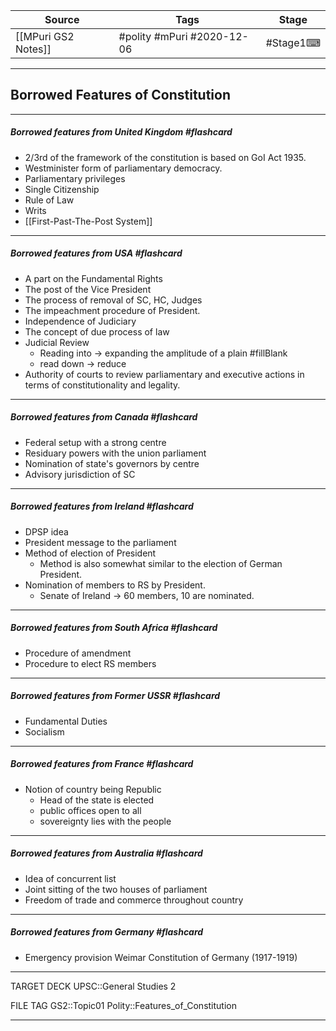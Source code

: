 | Source                                     | Tags                       | Stage     |
| ------------------------------------------ | -------------------------- | --------- |
| [[MPuri GS2 Notes]] | #polity #mPuri #2020-12-06 | #Stage1⌨  |


---

## Borrowed Features of  Constitution
--- 
##### Borrowed features from United Kingdom #flashcard 
- 2/3rd of the framework of the constitution is based on GoI Act 1935.
- Westminister form of parliamentary democracy.
-  Parliamentary privileges
-  Single Citizenship
-  Rule of Law 
-  Writs
-  [[First-Past-The-Post System]]

---

##### Borrowed features from USA #flashcard 
- A part on the Fundamental Rights
- The post of the Vice President
- The process of removal of SC, HC, Judges
- The impeachment procedure of President.
- Independence of Judiciary
- The concept of due process of law
- Judicial Review
	- Reading into -> expanding the amplitude of a plain #fillBlank
	- read down -> reduce
- Authority of courts to review parliamentary and executive actions in terms of constitutionality and legality.

---

##### Borrowed features from Canada #flashcard 
- Federal setup with a strong centre
- Residuary powers with the union parliament
- Nomination of state's governors by centre
- Advisory jurisdiction of SC

---

##### Borrowed features from Ireland #flashcard 
- DPSP idea
- President message to the parliament
- Method of election of President
	- Method is also somewhat similar to the election of German President.
- Nomination of members to RS by President.
	- Senate of Ireland -> 60 members, 10 are nominated.

---

##### Borrowed features from South Africa #flashcard 
- Procedure of amendment
- Procedure to elect RS members

---

##### Borrowed features from Former USSR #flashcard 
- Fundamental Duties
- Socialism

---

##### Borrowed features from France #flashcard 
- Notion of country being Republic
	- Head of the state is elected
	- public offices open to all
	- sovereignty lies with the people

---

##### Borrowed features from Australia #flashcard 
- Idea of concurrent list
- Joint sitting of the two houses of parliament
- Freedom of trade and commerce throughout country

---

##### Borrowed features from Germany #flashcard 
- Emergency provision Weimar Constitution of Germany (1917-1919)

---

TARGET DECK
UPSC::General Studies 2

FILE TAG
GS2::Topic01 Polity::Features_of_Constitution

---